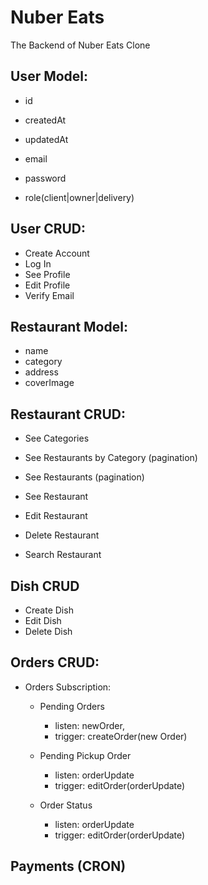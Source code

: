# Nuber Eats

The Backend of Nuber Eats Clone

## User Model:

- id
- createdAt
- updatedAt

- email
- password
- role(client|owner|delivery)

## User CRUD:

- Create Account
- Log In
- See Profile
- Edit Profile
- Verify Email

## Restaurant Model:

- name
- category
- address
- coverImage

## Restaurant CRUD:

- See Categories
- See Restaurants by Category (pagination)
- See Restaurants (pagination)
- See Restaurant

- Edit Restaurant
- Delete Restaurant

- Search Restaurant

## Dish CRUD

- Create Dish
- Edit Dish
- Delete Dish

## Orders CRUD:

- Orders Subscription:

  - Pending Orders

    - listen: newOrder,
    - trigger: createOrder(new Order)

  - Pending Pickup Order

    - listen: orderUpdate
    - trigger: editOrder(orderUpdate)

  - Order Status

    - listen: orderUpdate
    - trigger: editOrder(orderUpdate)

## Payments (CRON)
